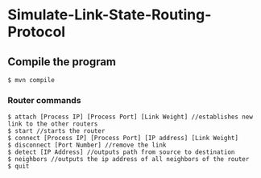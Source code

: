 # Simulate-Link-State-Routing-Protocol

## Compile the program

```
$ mvn compile
```

### Router commands

```
$ attach [Process IP] [Process Port] [Link Weight] //establishes new link to the other routers
$ start //starts the router
$ connect [Process IP] [Process Port] [IP address] [Link Weight]
$ disconnect [Port Number] //remove the link
$ detect [IP Address] //outputs path from source to destination
$ neighbors //outputs the ip address of all neighbors of the router
$ quit
```



